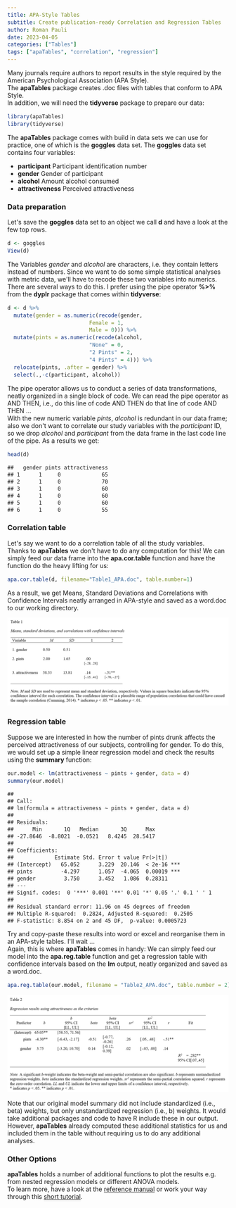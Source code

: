 ```yaml
---
title: APA-Style Tables
subtitle: Create publication-ready Correlation and Regression Tables 
author: Roman Pauli
date: 2023-04-05
categories: ["Tables"]
tags: ["apaTables", "correlation", "regression"]
---
```


Many journals require authors to report results in the style required by the American Psychological Association (APA Style).  
The **apaTables** package creates .doc files with tables that conform to APA Style.  
In addition, we will need the **tidyverse** package to prepare our data:


```r
library(apaTables)
library(tidyverse)
```

The **apaTables** package comes with build in data sets we can use for practice, one of which is the **goggles** data set. The **goggles** data set contains four variables:  

- **participant** Participant identification number  
- **gender** Gender of participant  
- **alcohol** Amount alcohol consumed  
- **attractiveness** Perceived attractiveness  

### Data preparation

Let's save the **goggles** data set to an object we call **d** and have a look at the few top rows.


```r
d <- goggles
View(d)
```

The Variables *gender* and *alcohol* are characters, i.e. they contain letters instead of numbers. Since we want to do some simple statistical analyses with metric data, we'll have to recode these two variables into numerics.  
There are several ways to do this. I prefer using the pipe operator **%>%** from the **dyplr** package that comes within **tidyverse**:


```r
d <- d %>% 
  mutate(gender = as.numeric(recode(gender, 
                          Female = 1, 
                          Male = 0))) %>% 
  mutate(pints = as.numeric(recode(alcohol, 
                          "None" = 0,
                          "2 Pints" = 2,
                          "4 Pints" = 4))) %>% 
  relocate(pints, .after = gender) %>% 
  select(.,-c(participant, alcohol))
```

The pipe operator allows us to conduct a series of data transformations, neatly organized in a single block of code. We can read the pipe operator as AND THEN, i.e., do this line of code AND THEN do that line of code AND THEN ...   
With the new numeric variable *pints*, *alcohol* is redundant in our data frame; also we don't want to correlate our study variables with the *participant* ID, so we drop *alcohol* and *participant* from the data frame in the last code line of the pipe.
As a results we get:


```r
head(d)
```

```
##   gender pints attractiveness
## 1      1     0             65
## 2      1     0             70
## 3      1     0             60
## 4      1     0             60
## 5      1     0             60
## 6      1     0             55
```

### Correlation table

Let's say we want to do a correlation table of all the study variables.  
Thanks to **apaTables** we don't have to do any computation for this! We can simply feed our data frame into the **apa.cor.table** function and have the function do the heavy lifting for us: 


```r
apa.cor.table(d, filename="Table1_APA.doc", table.number=1)
```

As a result, we get Means, Standard Deviations and Correlations with Confidence Intervals neatly arranged in APA-style and saved as a word.doc to our working directory.


![Table 1: Correlations of Study Variables](Table1_APA.png)

### Regression table

Suppose we are interested in how the number of pints drunk affects the perceived attractiveness of our subjects, controlling for gender. To do this, we would set up a simple linear regression model and check the results using the **summary** function:


```r
our.model <- lm(attractiveness ~ pints + gender, data = d)
summary(our.model)
```

```
## 
## Call:
## lm(formula = attractiveness ~ pints + gender, data = d)
## 
## Residuals:
##      Min       1Q   Median       3Q      Max 
## -27.8646  -8.8021  -0.0521   8.4245  28.5417 
## 
## Coefficients:
##             Estimate Std. Error t value Pr(>|t|)    
## (Intercept)   65.052      3.229  20.146  < 2e-16 ***
## pints         -4.297      1.057  -4.065  0.00019 ***
## gender         3.750      3.452   1.086  0.28311    
## ---
## Signif. codes:  0 '***' 0.001 '**' 0.01 '*' 0.05 '.' 0.1 ' ' 1
## 
## Residual standard error: 11.96 on 45 degrees of freedom
## Multiple R-squared:  0.2824,	Adjusted R-squared:  0.2505 
## F-statistic: 8.854 on 2 and 45 DF,  p-value: 0.0005723
```

Try and copy-paste these results into word or excel and reorganise them in an APA-style tables. I'll wait ...  
Again, this is where **apaTables** comes in handy: We can simply feed our model into the  **apa.reg.table** function and get a regression table with confidence intervals based on the **lm** output, neatly organized and saved as a word.doc.


```r
apa.reg.table(our.model, filename = "Table2_APA.doc", table.number = 2)
```

![Table 2: Regression Results](Table2_APA.png)

Note that our original model summary did not include standardized (i.e., beta) weights, but only unstandardized regression (i.e., b) weights. It would take additional packages and code to have R include these in our output. However, **apaTables** already computed these additional statistics for us and included them in the table without requiring us to do any additional analyses.

### Other Options

**apaTables** holds a number of additional functions to plot the results e.g. from nested regression models or different ANOVA models.  
To learn more, have a look at the [reference manual](https://cran.r-project.org/web/packages/apaTables/apaTables.pdf) or work your way through this [short tutorial](https://dstanley4.github.io/apaTables/articles/apaTables.html).


